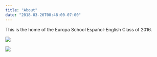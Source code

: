 ```yaml
---
title: "About"
date: "2018-03-26T00:48:00-07:00"
---
```


This is the home of the Europa School Español-English Class of 2016.

![](/images/IMG_2066.jpg)

<img src="/images/IMG_2066.jpg" align="middle" />
